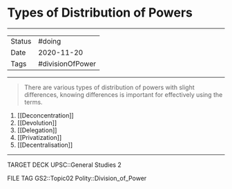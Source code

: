 # Types of Distribution of Powers

***

|        |                  |
| ------ | ---------------- |
| Status | #doing           |
| Date   | 2020-11-20       |
| Tags   | #divisionOfPower |

***
> There are various types of distribution of powers with slight differences, knowing differences is important for effectively using the terms.
1.  [[Deconcentration]]
2.  [[Devolution]]
3.  [[Delegation]]
4.  [[Privatization]]
5.  [[Decentralisation]]

***

TARGET DECK
UPSC::General Studies 2

FILE TAG
GS2::Topic02 Polity::Division_of_Power
